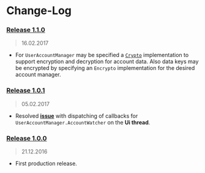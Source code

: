 Change-Log
===============

### [Release 1.1.0](https://github.com/universum-studios/android_officium/releases/tag/1.1.0) ###
> 16.02.2017

- For `UserAccountManager` may be specified a [`Crypto`](https://github.com/universum-studios/android_crypto)
  implementation to support encryption and decryption for account data. Also data keys may be encrypted
  by specifying an `Encrypto` implementation for the desired account manager.

### [Release 1.0.1](https://github.com/universum-studios/android_officium/releases/tag/1.0.1) ###
> 05.02.2017

- Resolved **[issue](https://github.com/universum-studios/android_officium/issues/2)** with dispatching
  of callbacks for `UserAccountManager.AccountWatcher` on the **Ui thread**.

### [Release 1.0.0](https://github.com/universum-studios/android_officium/releases/tag/1.0.0) ###
> 21.12.2016

- First production release.